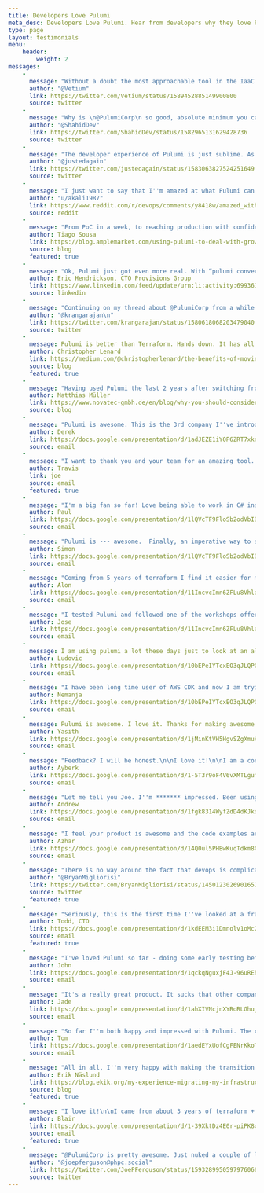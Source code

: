 ```yaml
---
title: Developers Love Pulumi
meta_desc: Developers Love Pulumi. Hear from developers why they love Pulumi.
type: page
layout: testimonials
menu:
    header:
        weight: 2
messages:
    -
      message: "Without a doubt the most approachable tool in the IaaC space is \n@PulumiCorp\n.\n\nSomewhat enjoying provisioning a scheduled run of a Lambda."
      author: "@Vetium"
      link: https://twitter.com/Vetium/status/1589452885149900800
      source: twitter
    -
      message: "Why is \n@PulumiCorp\n so good, absolute minimum you can replicate everything you can do with other tools but that's just the start. If your #IaC is proper code you can use other sdks to fill gaps and it can be seamless. Used sdk to get secrets to pass to Pulumi, just worked 😍"
      author: "@ShahidDev"
      link: https://twitter.com/ShahidDev/status/1582965131629428736
      source: twitter
    -
      message: "The developer experience of Pulumi is just sublime. As a prior Terraform user, the grass is substantially greener on this side. I''m so glad I made the switch two years back. Using Terraform for my current use case would be a massive downgrade."
      author: "@justedagain"
      link: https://twitter.com/justedagain/status/1583063827524251649
      source: twitter
    -
      message: "I just want to say that I''m amazed at what Pulumi can provide. I make twitch videos of my side projects and I was playing with Pulumi in creating my lambda function. I wanted to use my Pulumi code to..."
      author: "u/akali1987"
      link: https://www.reddit.com/r/devops/comments/y8418w/amazed_with_pulumi/
      source: reddit
    -
      message: "From PoC in a week, to reaching production with confidence the week after, we’re super impressed by Pulumi’s focus on the developer experience and general ease of use. We have since expanded our usage of Pulumi to manage our infrastructure and have a GitHub Actions-powered workflow with automatic PR previews that is a breeze to use. (click to read blog post)"
      author: Tiago Sousa
      link: https://blog.amplemarket.com/using-pulumi-to-deal-with-growing-pains/
      source: blog
      featured: true
    -
      message: "Ok, Pulumi just got even more real. With “pulumi convert” and CrossCode support in YAML, it just overtook HCL and Terraform in position #1 for me. Sorry HashiCorp Pulumi is now in the lead."
      author: Eric Hendrickson, CTO Provisions Group
      link: https://www.linkedin.com/feed/update/urn:li:activity:6993614249331765250?commentUrn=urn%3Ali%3Acomment%3A%28activity%3A6993614249331765250%2C6993718113632411648%29
      source: linkedin
    -
      message: "Continuing on my thread about @PulumiCorp from a while ago: holy shit I am a convert. I needed to setup a staging environment that was mostly identical to prod, and once I trued up our Pulumi stack with AWS, it took minutes to do this. How have I lived without this until now?"
      author: "@krangarajan\n"
      link: https://twitter.com/krangarajan/status/1580618068203479040
      source: twitter
    -
      message: Pulumi is better than Terraform. Hands down. It has all the features of Terraform, but written with the simplicity and power of a fully featured programming language.
      author: Christopher Lenard
      link: https://medium.com/@christopherlenard/the-benefits-of-moving-from-terraform-to-pulumi-7e01a3ab8f43
      source: blog
      featured: true
    -
      message: "Having used Pulumi the last 2 years after switching from Terraform I want to share some of my experience by comparing both infrastructure as code tools and explain why I prefer Pulumi in most situations. In general, I have successfully provisioned infrastructure with both tools, but from my experience Pulumi makes it easier for me. (click to read blog post)"
      author: Matthias Müller
      link: https://www.novatec-gmbh.de/en/blog/why-you-should-consider-pulumi-over-terraform-for-your-next-project-pt-1/
      source: blog
    -
      message: "Pulumi is awesome. This is the 3rd company I''ve introduced to Pulumi. Eventually I''ll get the TF stuff here moved over"
      author: Derek
      link: https://docs.google.com/presentation/d/1adJEZE1iY0P6ZRT7xknLq_R3M-eb6m5dubXII-AFxlc/edit#slide=id.g15d990b8a01_8_589
      source: email
    -
      message: "I want to thank you and your team for an amazing tool. I am in the starting stages of an AWS modernization effort with my current employer and part of that will be IaC with Pulumi. Great product and exciting vision for the future of infrastructure."
      author: Travis
      link: joe
      source: email
      featured: true
    -
      message: "I'm a big fan so far! Love being able to work in C# instead of yaml. Type safety, intellisense, class abstractions, etc all feel great.\n\nI was using it for allowing for a quick setup of Keycloak on a local box that clones down my repo aand did run into a weird snag with setting up scopes, but not pulumi based as far as I can tell!\n\nRegardless, it's been pretty fun and I'm not even an infra guy"
      author: Paul
      link: https://docs.google.com/presentation/d/1lQVcTF9FloSb2odVbIDjaI0ZgZ6Fp1GfQAvL8bx7NrI/edit#slide=id.g144f9e93a3d_5_386
      source: email
    -
      message: "Pulumi is --- awesome.  Finally, an imperative way to set up infrastructure. I've been doing a POC for Confluent Cloud, and I was able to provision and deprovision an environment+cluster+api-keys, and then launch my application as a local.Command, all in a single 50 line python script and in a single day. Amazing."
      author: Simon
      link: https://docs.google.com/presentation/d/1lQVcTF9FloSb2odVbIDjaI0ZgZ6Fp1GfQAvL8bx7NrI/edit#slide=id.g144f9e93a3d_5_386
      source: email
    -
      message: "Coming from 5 years of terraform I find it easier for me and the team. We are going to ramp our efforts and try to build our entire infra on it."
      author: Alon
      link: https://docs.google.com/presentation/d/11IncvcImn6ZFLu8Vhla1UgL-ugtLFPj4v321AijE5Tc/edit#slide=id.g13285f2d057_1_422
      source: email
    -
      message: "I tested Pulumi and followed one of the workshops offered by Lee and I was amazed at the possibilities compared to TF. We are starting to hear about Pulumi with our clients, so I can see myself delivering production-ready IaC with Pulumi in the near future. Something quite special you all have built."
      author: Jose
      link: https://docs.google.com/presentation/d/11IncvcImn6ZFLu8Vhla1UgL-ugtLFPj4v321AijE5Tc/edit#slide=id.g13285f2d057_1_422
      source: email
    -
      message: I am using pulumi a lot these days just to look at an alternative to cdk8s. Very nice product.
      author: Ludovic
      link: https://docs.google.com/presentation/d/10bEPeIYTcxEO3qJLQPOz9fyIsZUfJT10qRIENAYwtlk/edit#slide=id.g1275cf56285_15_897
      source: email
    -
      message: "I have been long time user of AWS CDK and now I am trying Pulumi.\n\nLooks great so far and exceeds my expectations"
      author: Nemanja
      link: https://docs.google.com/presentation/d/10bEPeIYTcxEO3qJLQPOz9fyIsZUfJT10qRIENAYwtlk/edit#slide=id.g1275cf56285_15_897
      source: email
    -
      message: Pulumi is awesome. I love it. Thanks for making awesome stuff.
      author: Yasith
      link: https://docs.google.com/presentation/d/1jMinKtVH5HgvSZgXmuKGegQyLsN0782HFS3NaMyjMic/edit#slide=id.g12308ba8081_1_455
      source: email
    -
      message: "Feedback? I will be honest.\n\nI love it!\n\nI am a consulting software engineer and my primary language is C#. I enjoyed a lot while creating resources with the language I prefer and doing that without any extra knowledge!\n\nI will be your tech evangelist in the companies I am working with.\n\nThanks for this great product.\n\n"
      author: Ayberk
      link: https://docs.google.com/presentation/d/1-5T3r9oF4V6vXMTLgufMdIx3_Ffl-zNOAsbb5Jg20gQ/edit#slide=id.g118d1455e14_2_4100
      source: email
    -
      message: "Let me tell you Joe. I''m ******* impressed. Been using serverless framework for 5 years. Holy ****. You''ve got something here"
      author: Andrew
      link: https://docs.google.com/presentation/d/1fgk8314WyfZdD4dKJkdax3FA0MLi4stE5bCAhuP-wwE/edit#slide=id.ge4534e2623_3_567
      source: email
    -
      message: "I feel your product is awesome and the code examples are great and what made me like Pulumi is your constant support and documentation related emails. Keep doing what you are doing and I hope it will be the best IAC tool for the future."
      author: Azhar
      link: https://docs.google.com/presentation/d/14Q0ul5PHBwKuqTdkm8CuczUNXWJO32kuJSJ3grxEX-o/edit#slide=id.ge4534e2623_3_567
      source: email
    -
      message: "There is no way around the fact that devops is complicated but \n@PulumiCorp\n is a game changer for me.  Blows away CloudForamtion, TerraForm, CDK, etc."
      author: "@BryanMigliorisi"
      link: https://twitter.com/BryanMigliorisi/status/1450123026901651460
      source: twitter
      featured: true
    -
      message: "Seriously, this is the first time I''ve looked at a framework that I could possibly use for DevOps and actually thought it might be worth the investment. My tiny company cannot afford to invest a lot of time learning something new that does not have an immediate benefit. Yours is the first framework I might actually invest the time in. The idea of having all the code in one place - the code for the infrastructure and the apps running on it - is very appealing."
      author: Todd, CTO
      link: https://docs.google.com/presentation/d/1kdEEM3i1Dmnolv1oMc2fYhj_OS3zJvCwnmixdsusXAM/edit#slide=id.gd4431f4c34_0_111
      source: email
      featured: true
    -
      message: "I've loved Pulumi so far - doing some early testing before doing a small in-house deployment, then I'll be able to encourage adoption of Pulumi across our new business unit, then perhaps across the whole of our org - we'll see. \n\nI love the model of Pulumi, being able to use it mainly as a library, from different languages, and I'm looking forward to using the automation API. Great work all round :)"
      author: John
      link: https://docs.google.com/presentation/d/1qckqNguxjF4J-96uREhXX6GFUdEE_2FCJMlX83Ns_Tc/edit#slide=id.ge4534e2623_3_567
      source: email
    -
      message: "It's a really great product. It sucks that other companies are not doing devops the way Pulumi does it. I hope I can contribute to the noise in pushing for industry adoption. If you could provide one place for your fans that would be great. I would like to become a follower, provide a 5 star rating on platforms like Product Hunt, etc. Let me know how I could help."
      author: Jade
      link: https://docs.google.com/presentation/d/1ahXIVNcjnXYRoRLGhujo-doD8diBE4tpvVSOS4fcybk/edit#slide=id.ge4534e2623_3_567
      source: email
    -
      message: "So far I''m both happy and impressed with Pulumi. The capabilities of 3.0 are incredible, and the programming model is great. Great work!"
      author: Tom
      link: https://docs.google.com/presentation/d/1aedEYxUofCgFENrKkoTx2LftnxxMLVa7xwTpAqYUcgs/edit#slide=id.gd4431f4c34_0_111
      source: email
    -
      message: "All in all, I''m very happy with making the transition to Pulumi! I became way more productive managing my infrastructure. At the same time I ended up enjoying the work of doing so a lot more - which is really important too. (click to read blog post)"
      author: Erik Näslund
      link: https://blog.ekik.org/my-experience-migrating-my-infrastructure-from-terraform-to-pulumi
      source: blog
      featured: true
    -
      message: "I love it!\n\nI came from about 3 years of terraform + kube + aws. The kubernetes & helm support in Pulumi is amazing, it fixes most of the jank i had with terraform at scale. Just being able to spin up a cluster and install addons and extras cleanly (no external kubectl with un-tracked resources) is life-changing. Also things like being able to change the version in a helm chart and see the actual resource diffs properly.\n\nIt seemed pretty clear to me that your team actually tried to _use_ the kube support, and cared about how well it worked, vs $other_vendor.\n\nThanks for an amazing tool."
      author: Blair
      link: https://docs.google.com/presentation/d/1-39XktDz4E0r-piPK8xo82YnX1My1O9AsAenRjqVtrM/edit#slide=id.gd4431f4c34_0_111
      source: email
      featured: true
    -
      message: "@PulumiCorp is pretty awesome. Just nuked a couple of load balancers and recreated them, no big deal."
      author: "@joepferguson@phpc.social"
      link: https://twitter.com/JoePFerguson/status/1593289950597976066
      source: twitter
---
```

